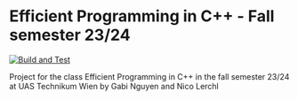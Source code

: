 # Efficient Programming in C++ - Fall semester 23/24

[![Build and Test](https://github.com/GabiNguyen/epc-ws-23/actions/workflows/build_and_test.yml/badge.svg?branch=master)](https://github.com/GabiNguyen/epc-ws-23/actions/workflows/build_and_test.yml)

Project for the class Efficient Programming in C++ in the fall semester 23/24 at UAS Technikum Wien by Gabi Nguyen and Nico Lerchl
